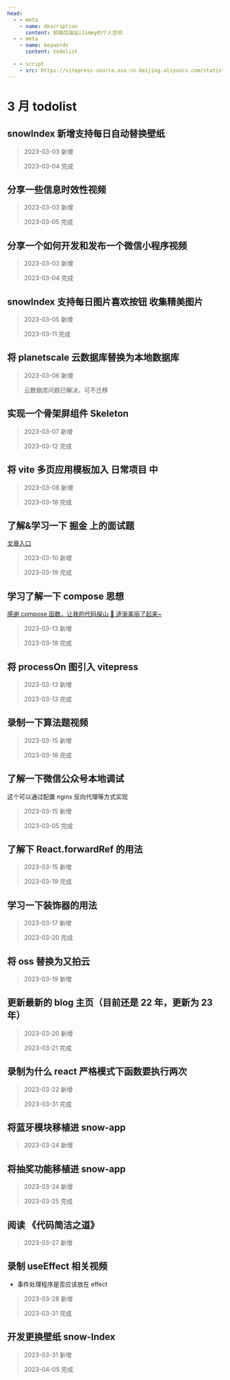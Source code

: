 ```yaml
---
head:
  - - meta
    - name: description
      content: 前端加油站|Jimmy的个人空间
  - - meta
    - name: keywords
      content: todolist

  - - script
    - src: https://vitepress-source.oss-cn-beijing.aliyuncs.com/statistics.js
---
```


# 3 月 todolist

## snowIndex 新增支持每日自动替换壁纸

> 2023-03-03 新增
>
> 2023-03-04 完成

## 分享一些信息时效性视频

> 2023-03-03 新增
>
> 2023-03-05 完成

## 分享一个如何开发和发布一个微信小程序视频

> 2023-03-03 新增
>
> 2023-03-04 完成

## snowIndex 支持每日图片喜欢按钮 收集精美图片

> 2023-03-05 新增
>
> 2023-03-11 完成

## 将 planetscale 云数据库替换为本地数据库

> 2023-03-06 新增
>
> 云数据库问题已解决，可不迁移

## 实现一个骨架屏组件 Skeleton

> 2023-03-07 新增
>
> 2023-03-12 完成

## 将 vite 多页应用模板加入 日常项目 中

> 2023-03-08 新增
>
> 2023-03-18 完成

## 了解&学习一下 掘金 上的面试题

[文章入口](https://juejin.cn/post/7142690757722243102)

> 2023-03-10 新增
>
> 2023-03-19 完成

## 学习了解一下 compose 思想

[感谢 compose 函数，让我的代码屎山 💩 逐渐美丽了起来~](https://juejin.cn/post/6989020415444123662#heading-5)

> 2023-03-13 新增
>
> 2023-03-18 完成

## 将 processOn 图引入 vitepress

> 2023-03-13 新增
>
> 2023-03-13 完成

## 录制一下算法题视频

> 2023-03-15 新增
>
> 2023-03-18 完成

## 了解一下微信公众号本地调试

这个可以通过配置 nginx 反向代理等方式实现

> 2023-03-15 新增
>
> 2023-03-05 完成

## 了解下 React.forwardRef 的用法

> 2023-03-15 新增
>
> 2023-03-19 完成

## 学习一下装饰器的用法

> 2023-03-17 新增
>
> 2023-03-20 完成

## 将 oss 替换为又拍云

> 2023-03-19 新增

## 更新最新的 blog 主页（目前还是 22 年，更新为 23 年）

> 2023-03-20 新增
>
> 2023-03-21 完成

## 录制为什么 react 严格模式下函数要执行两次

> 2023-03-22 新增
>
> 2023-03-31 完成

## 将蓝牙模块移植进 snow-app

> 2023-03-24 新增

## 将抽奖功能移植进 snow-app

> 2023-03-24 新增
>
> 2023-03-25 完成

## 阅读 《代码简洁之道》

> 2023-03-27 新增

## 录制 useEffect 相关视频

- 事件处理程序是否应该放在 effect

> 2023-03-28 新增
>
> 2023-03-31 完成

## 开发更换壁纸 snow-Index

> 2023-03-31 新增
>
> 2023-04-05 完成
